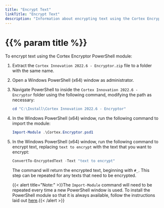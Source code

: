 ```yaml
---
title: "Encrypt Text"
linkTitle: "Encrypt Text"
description: "Information about encrypting text using the Cortex Encryptor."
---
```


# {{% param title %}}

To encrypt text using the Cortex Encryptor PowerShell module:

1. Extract the `Cortex Innovation 2022.6 - Encryptor.zip` file to a folder with the same name.
1. Open a Windows PowerShell (x64) window as administrator.
1. Navigate PowerShell to inside the `Cortex Innovation 2022.6 - Encryptor` folder using the following command, modifying the path as necessary:

    ```powershell
    cd "C:\Install\Cortex Innovation 2022.6 - Encryptor"
    ```

1. In the Windows PowerShell (x64) window, run the following command to import the module:

    ```powershell
    Import-Module .\Cortex.Encryptor.psd1
    ```

1. In the Windows PowerShell (x64) window, run the following command to encrypt text, replacing `text to encrypt` with the text that you want to encrypt:

    ```powershell
    ConvertTo-EncryptedText -Text "text to encrypt"
    ```

    The command will return the encrypted text, beginning with `#_`. This step can be repeated for any texts that need to be encrypted.

    {{< alert title="Note:" >}}The `Import-Module` command will need to be repeated every time a new PowerShell window is used. To install the PowerShell module so that it is always available, follow the instructions laid out [here](https://docs.microsoft.com/en-us/powershell/scripting/developer/module/installing-a-powershell-module?view=powershell-7.2).{{< /alert >}}

